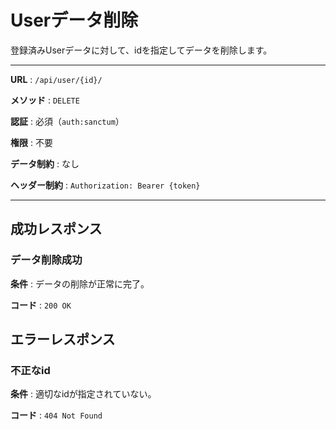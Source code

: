 # Userデータ削除

登録済みUserデータに対して、idを指定してデータを削除します。

---

**URL** : `/api/user/{id}/`

**メソッド** : `DELETE`

**認証** : 必須（`auth:sanctum`）

**権限** : 不要

**データ制約** : なし

**ヘッダー制約** : `Authorization: Bearer {token}`  

---

## 成功レスポンス

### データ削除成功

**条件** : データの削除が正常に完了。

**コード** : `200 OK`

## エラーレスポンス

### 不正なid

**条件** : 適切なidが指定されていない。

**コード** : `404 Not Found`
